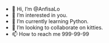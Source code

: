 - 👋 Hi, I’m @AnfisaLo
- 👀 I’m interested in you.
- 🌱 I’m currently learning Python.
- 💞️ I’m looking to collaborate on kitties.
- 📫 How to reach me 999-99-99

<!---
AnfisaLo/AnfisaLo is a ✨ special ✨ repository because its `README.md` (this file) appears on your GitHub profile.
You can click the Preview link to take a look at your changes.
--->
